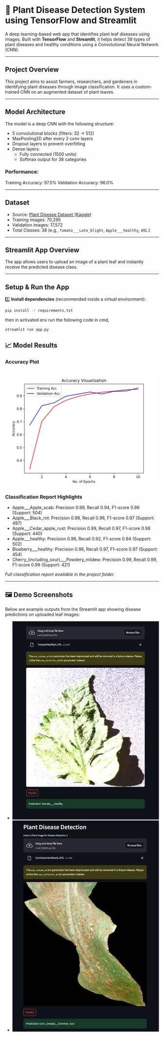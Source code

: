 # 🌿 Plant Disease Detection System using TensorFlow and Streamlit

A deep learning-based web app that identifies plant leaf diseases using images. Built with **TensorFlow** and **Streamlit**, it helps detect 38 types of plant diseases and healthy conditions using a Convolutional Neural Network (CNN).

---

## Project Overview

This project aims to assist farmers, researchers, and gardeners in identifying plant diseases through image classification. It uses a custom-trained CNN on an augmented dataset of plant leaves.

---

## Model Architecture

The model is a deep CNN with the following structure:

- 5 convolutional blocks (filters: 32 → 512)
- MaxPooling2D after every 2 conv layers
- Dropout layers to prevent overfitting
- Dense layers:
  - Fully connected (1500 units)
  - Softmax output for 38 categories

### Performance:
Training Accuracy:    97.5% 
Validation Accuracy: 96.0% 

---

## Dataset

- Source: [Plant Disease Dataset (Kaggle)](https://www.kaggle.com/datasets/vipoooool/new-plant-diseases-dataset)
- Training images: 70,295  
- Validation images: 17,572  
- Total Classes: 38 (e.g., `Tomato___Late_blight`, `Apple___healthy`, etc.)

---

## Streamlit App Overview

The app allows users to upload an image of a plant leaf and instantly receive the predicted disease class.

---

## Setup & Run the App

1️⃣ **Install dependencies** (recommended inside a virtual environment):
```bash
pip install -r requirements.txt
```

then in activated env run the following code in cmd,
```bash
streamlit run app.py
```

## 📈 Model Results

### Accuracy Plot  
![Accuracy Plot](AccuracyPlot/accuracy_plot2.png)

### Classification Report Highlights

- Apple___Apple_scab: Precision 0.99, Recall 0.94, F1-score 0.96 (Support: 504)  
- Apple___Black_rot: Precision 0.98, Recall 0.96, F1-score 0.97 (Support: 497)  
- Apple___Cedar_apple_rust: Precision 0.99, Recall 0.97, F1-score 0.98 (Support: 440)  
- Apple___healthy: Precision 0.96, Recall 0.92, F1-score 0.94 (Support: 502)  
- Blueberry___healthy: Precision 0.96, Recall 0.97, F1-score 0.97 (Support: 454)  
- Cherry_(including_sour)___Powdery_mildew: Precision 0.99, Recall 0.99, F1-score 0.99 (Support: 421)  

*Full classification report available in the project folder.*

---

## 🖼️ Demo Screenshots

Below are example outputs from the Streamlit app showing disease predictions on uploaded leaf images:

- ![Streamlit Output 1](Result_Img/result.PNG)  
- ![Streamlit Output 2](Result_Img/result1.PNG)  
